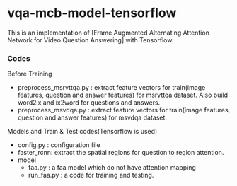 # vqa-mcb-model-tensorflow

This is an implementation of [Frame Augmented Alternating Attention Network for Video Question Answering] with Tensorflow. 

### Codes

Before Training

- preprocess_msrvttqa.py : extract feature vectors for train(image features, question and answer features) for msrvttqa dataset. Also build word2ix and ix2word for questions and answers.
- preprocess_msvdqa.py : extract feature vectors for train(image features, question and answer features) for msvdqa dataset.

Models and Train & Test codes(Tensorflow is used)

- config.py : configuration file 
- faster_rcnn: extract the spatial regions for question to region attention.
- model
  - faa.py : a faa model which do not have attention mapping
  - run_faa.py : a code for training and testing.





